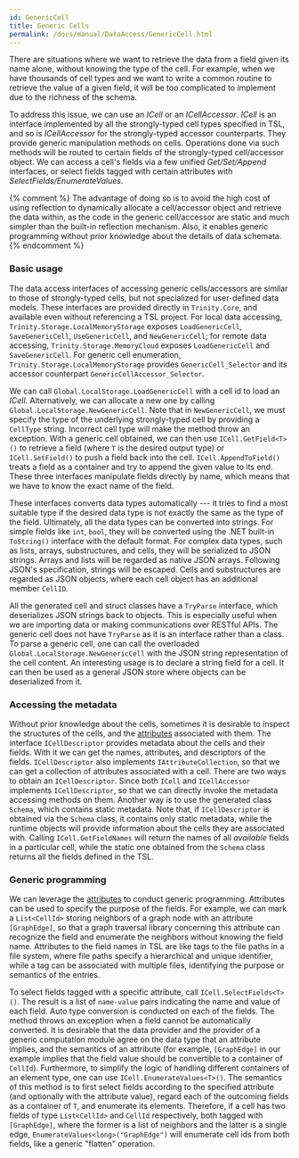 ```yaml
---
id: GenericCell
title: Generic Cells
permalink: /docs/manual/DataAccess/GenericCell.html
---
```


There are situations where we want to retrieve the data from a field
given its name alone, without knowing the type of the cell. For
example, when we have thousands of cell types and we want to write a
common routine to retrieve the value of a given field, it will be too
complicated to implement due to the richness of the schema. 

To address this issue, we can use an _ICell_ or an
_ICellAccessor_. _ICell_ is an interface implemented by all the
strongly-typed cell types specified in TSL, and so is _ICellAccessor_
for the strongly-typed accessor counterparts. They provide generic
manipulation methods on cells. Operations done via such methods will
be routed to certain fields of the strongly-typed cell/accessor
object.  We can access a cell's fields via a few unified
_Get/Set/Append_ interfaces, or select fields tagged with certain
attributes with _SelectFields/EnumerateValues_.

{% comment %}
The advantage of doing so is to avoid the high cost of using
reflection to dynamically allocate a cell/accessor object and retrieve
the data within, as the code in the generic cell/accessor are static
and much simpler than the built-in reflection mechanism. Also, it
enables generic programming without prior knowledge about the details
of data schemata.
{% endcomment %}

### Basic usage

The data access interfaces of accessing generic cells/accessors are
similar to those of strongly-typed cells, but not specialized for
user-defined data models. These interfaces are provided directly in
`Trinity.Core`, and available even without referencing a TSL project.
For local data accessing, `Trinity.Storage.LocalMemoryStorage` exposes
`LoadGenericCell`, `SaveGenericCell`, `UseGenericCell`, and
`NewGenericCell`; for remote data accessing,
`Trinity.Storage.MemoryCloud` exposes `LoadGenericCell` and
`SaveGenericCell`. For generic cell enumeration,
`Trinity.Storage.LocalMemoryStorage` provides `GenericCell_Selector`
and its accessor counterpart `GenericCellAccessor_Selector`.

We can call `Global.LocalStorage.LoadGenericCell` with a cell id to
load an _ICell_. Alternatively, we can allocate a new one by calling
`Global.LocalStorage.NewGenericCell`. Note that in `NewGenericCell`,
we must specify the type of the underlying strongly-typed cell by
providing a `CellType` string. Incorrect cell type will make the
method throw an exception. With a generic cell obtained, we can then
use `ICell.GetField<T>()` to retrieve a field (where `T` is the
desired output type) or `ICell.SetField()` to push a field back into
the cell.  `ICell.AppendToField()` treats a field as a container and
try to append the given value to its end. These three interfaces
manipulate fields directly by name, which means that we have to know
the exact name of the field.

These interfaces converts data types automatically --- it tries to
find a most suitable type if the desired data type is not exactly the
same as the type of the field. Ultimately, all the data types can be
converted into strings. For simple fields like `int`, `bool`, they
will be converted using the .NET built-in `ToString()` interface with
the default format. For complex data types, such as lists, arrays,
substructures, and cells, they will be serialized to JSON strings.
Arrays and lists will be regarded as native JSON arrays. Following
JSON's specification, strings will be escaped. Cells and substructures
are regarded as JSON objects, where each cell object has an additional
member `CellID`.

All the generated cell and struct classes have a `TryParse` interface,
which deserializes JSON strings back to objects. This is especially
useful when we are importing data or making communications over
RESTful APIs. The generic cell does not have `TryParse` as it is an
interface rather than a class. To parse a generic cell, one can call
the overloaded `Global.LocalStorage.NewGenericCell` with the JSON
string representation of the cell content. An interesting usage is to
declare a string field for a cell. It can then be used as a general
JSON store where objects can be deserialized from it.

### Accessing the metadata

Without prior knowledge about the cells, sometimes it is desirable to
inspect the structures of the cells, and the
[attributes](/docs/manual/TSL/tsl-basics.html#attributes) associated with
them. The interface `ICellDescriptor` provides metadata about the
cells and their fields. With it we can get the names, attributes, and
descriptors of the fields. `ICellDescriptor` also implements
`IAttributeCollection`, so that we can get a collection of attributes
associated with a cell.  There are two ways to obtain an
`ICellDescriptor`. Since both `ICell` and `ICellAccessor` implements
`ICellDescriptor`, so that we can directly invoke the metadata
accessing methods on them.  Another way is to use the generated class
`Schema`, which contains static metadata. Note that, if
`ICellDescriptor` is obtained via the `Schema` class, it contains only
static metadata, while the runtime objects will provide information
about the cells they are associated with. Calling
`ICell.GetFieldNames` will return the names of all *available* fields
in a particular cell, while the static one obtained from the `Schema`
class returns all the fields defined in the TSL.

### Generic programming 

We can leverage the [attributes](/docs/manual/TSL/tsl-basics.html#attributes) to
conduct generic programming. Attributes can be used to specify the
purpose of the fields. For example, we can mark a `List<CellId>`
storing neighbors of a graph node with an attribute `[GraphEdge]`, so
that a graph traversal library concerning this attribute can recognize
the field and enumerate the neighbors without knowing the field
name. Attributes to the field names in TSL are like tags to the file
paths in a file system, where file paths specify a hierarchical and
unique identifier, while a tag can be associated with multiple files,
identifying the purpose or semantics of the entries.

To select fields tagged with a specific attribute, call
`ICell.SelectFields<T>()`. The result is a list of `name-value` pairs
indicating the name and value of each field. Auto type conversion is
conducted on each of the fields. The method throws an exception when a
field cannot be automatically converted. It is desirable that the data
provider and the provider of a generic computation module agree on the
data type that an attribute implies, and the semantics of an attribute
(for example, `[GraphEdge]` in our example implies that the field
value should be convertible to a container of `CellId`). Furthermore,
to simplify the logic of handling different containers of an element
type, one can use `ICell.EnumerateValues<T>()`. The semantics of this
method is to first select fields according to the specified attribute
(and optionally with the attribute value), regard each of the
outcoming fields as a container of `T`, and enumerate its
elements. Therefore, if a cell has two fields of type `List<CellId>`
and `CellId` respectively, both tagged with `[GraphEdge]`, where the
former is a list of neighbors and the latter is a single edge,
`EnumerateValues<long>("GraphEdge")` will enumerate cell ids from both
fields, like a generic "flatten" operation.
